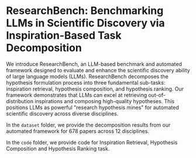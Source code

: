 # ResearchBench: Benchmarking LLMs in Scientific Discovery via Inspiration-Based Task Decomposition

We introduce ResearchBench, an LLM-based benchmark and automated framework designed to evaluate and enhance the scientific discovery ability of large language models (LLMs). ResearchBench decomposes the hypothesis formulation process into three fundamental sub-tasks: inspiration retrieval, hypothesis composition, and hypothesis ranking. Our framework demonstrates that LLMs can excel at retrieving out-of-distribution inspirations and composing high-quality hypotheses. This positions LLMs as powerful "research hypothesis mines" for automated scientific discovery across diverse disciplines.

In the `dataset` folder, we provide the decomposition results from our automated framework for 678 papers across 12 disciplines.

In the `code` folder, we provide code for Inspiration Retrieval, Hypothesis Composition and Hypothesis Ranking task.
